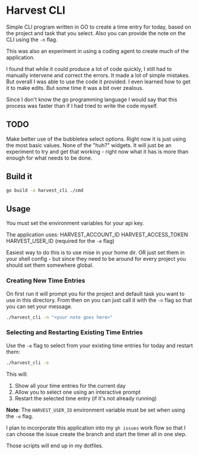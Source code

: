 # Harvest CLI

Simple CLI program written in GO to create a time entry for today, based on the
project and task that you select. Also you can provide the note on the CLI using
the `-n` flag.

This was also an experiment in using a coding agent to create much of the
application.

I found that while it could produce a lot of code quickly, I still had to
manually intervene and correct the errors. It made a lot of simple mistakes. But
overall I was able to use the code it provided. I even learned how to get it to
make edits. But some time it was a bit over zealous. 

Since I don't know the go programming language I would say that this process was
faster than if I had tried to write the code myself.

## TODO
Make better use of the bubbletea select options. Right now it is just using the
most basic values. None of the "huh?" widgets. It will just be an experiment to
try and get that working - right now what it has is more than enough for what
needs to be done.

## Build it

```bash
go build -o harvest_cli ./cmd
```

## Usage

You must set the environment variables for your api key.

The application uses:
HARVEST_ACCOUNT_ID
HARVEST_ACCESS_TOKEN
HARVEST_USER_ID (required for the `-e` flag)

Easiest way to do this is to use mise in your home dir. OR just set them in your
shell config - but since they need to be around for every project you should set
them somewhere global.

### Creating New Time Entries

On first run it will prompt you for the project and default task you want to
use in this directory. From then on you can just call it with the `-n` flag so
that you can set your message.

```bash
./harvest_cli -n "<your note goes here>"
```

### Selecting and Restarting Existing Time Entries

Use the `-e` flag to select from your existing time entries for today and restart them:

```bash
./harvest_cli -e
```

This will:
1. Show all your time entries for the current day
2. Allow you to select one using an interactive prompt
3. Restart the selected time entry (if it's not already running)

**Note**: The `HARVEST_USER_ID` environment variable must be set when using the `-e` flag.

I plan to incorporate this application into my `gh issues` work flow so that I
can choose the issue create the branch and start the timer all in one step.

Those scripts will end up in my dotfiles.
